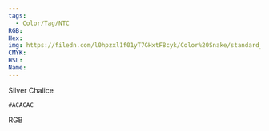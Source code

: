 ```yaml
---
tags:
  - Color/Tag/NTC
RGB:
Hex:
img: https://filedn.com/l0hpzxl1f01yT7GHxtF8cyk/Color%20Snake/standard_csv_to_svg//ACACAC.svg
CMYK:
HSL:
Name:
---
```

Silver Chalice
```palette
#ACACAC
```
RGB
